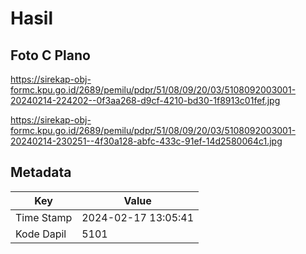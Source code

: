 # Hasil

## Foto C Plano

https://sirekap-obj-formc.kpu.go.id/2689/pemilu/pdpr/51/08/09/20/03/5108092003001-20240214-224202--0f3aa268-d9cf-4210-bd30-1f8913c01fef.jpg

https://sirekap-obj-formc.kpu.go.id/2689/pemilu/pdpr/51/08/09/20/03/5108092003001-20240214-230251--4f30a128-abfc-433c-91ef-14d2580064c1.jpg


## Metadata

| Key        | Value               |
| ---------- | ------------------- |
| Time Stamp | 2024-02-17 13:05:41 |
| Kode Dapil | 5101                |



